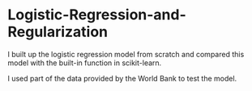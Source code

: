 # Logistic-Regression-and-Regularization

I built up the logistic regression model from scratch and compared this model with the built-in function in scikit-learn.

I used part of the data provided by the World Bank to test the model.

